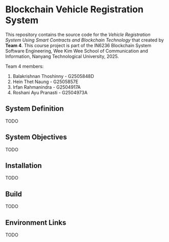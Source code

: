 # Blockchain Vehicle Registration System

This repository contains the source code for the _Vehicle Registration System Using Smart Contracts and Blockchain Technology_ that created by **Team 4**. This course project is part of the IN6236 Blockchain System Software Engineering, Wee Kim Wee School of Communication and Information, Nanyang Technological University, 2025.

Team 4 members:
1. Balakrishnan Thoshinny - G2505848D
2. Hein Thet Naung - G2505857E
3. Irfan Rahmanindra - G2504917A
4. Roshani Ayu Pranasti - G2504973A

## System Definition

TODO

## System Objectives

TODO

## Installation

TODO

## Build

TODO

## Environment Links

TODO